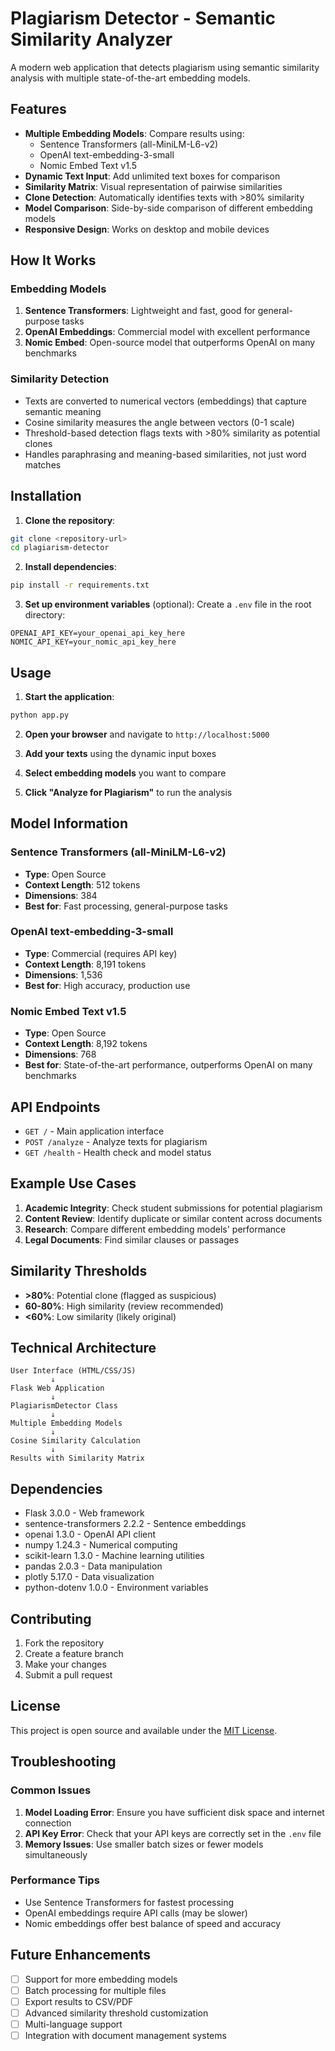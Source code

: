 # Plagiarism Detector - Semantic Similarity Analyzer

A modern web application that detects plagiarism using semantic similarity analysis with multiple state-of-the-art embedding models.

## Features

- **Multiple Embedding Models**: Compare results using:
  - Sentence Transformers (all-MiniLM-L6-v2)
  - OpenAI text-embedding-3-small
  - Nomic Embed Text v1.5
- **Dynamic Text Input**: Add unlimited text boxes for comparison
- **Similarity Matrix**: Visual representation of pairwise similarities
- **Clone Detection**: Automatically identifies texts with >80% similarity
- **Model Comparison**: Side-by-side comparison of different embedding models
- **Responsive Design**: Works on desktop and mobile devices

## How It Works

### Embedding Models
1. **Sentence Transformers**: Lightweight and fast, good for general-purpose tasks
2. **OpenAI Embeddings**: Commercial model with excellent performance
3. **Nomic Embed**: Open-source model that outperforms OpenAI on many benchmarks

### Similarity Detection
- Texts are converted to numerical vectors (embeddings) that capture semantic meaning
- Cosine similarity measures the angle between vectors (0-1 scale)
- Threshold-based detection flags texts with >80% similarity as potential clones
- Handles paraphrasing and meaning-based similarities, not just word matches

## Installation

1. **Clone the repository**:
```bash
git clone <repository-url>
cd plagiarism-detector
```

2. **Install dependencies**:
```bash
pip install -r requirements.txt
```

3. **Set up environment variables** (optional):
Create a `.env` file in the root directory:
```
OPENAI_API_KEY=your_openai_api_key_here
NOMIC_API_KEY=your_nomic_api_key_here
```

## Usage

1. **Start the application**:
```bash
python app.py
```

2. **Open your browser** and navigate to `http://localhost:5000`

3. **Add your texts** using the dynamic input boxes

4. **Select embedding models** you want to compare

5. **Click "Analyze for Plagiarism"** to run the analysis

## Model Information

### Sentence Transformers (all-MiniLM-L6-v2)
- **Type**: Open Source
- **Context Length**: 512 tokens
- **Dimensions**: 384
- **Best for**: Fast processing, general-purpose tasks

### OpenAI text-embedding-3-small
- **Type**: Commercial (requires API key)
- **Context Length**: 8,191 tokens
- **Dimensions**: 1,536
- **Best for**: High accuracy, production use

### Nomic Embed Text v1.5
- **Type**: Open Source
- **Context Length**: 8,192 tokens
- **Dimensions**: 768
- **Best for**: State-of-the-art performance, outperforms OpenAI on many benchmarks

## API Endpoints

- `GET /` - Main application interface
- `POST /analyze` - Analyze texts for plagiarism
- `GET /health` - Health check and model status

## Example Use Cases

1. **Academic Integrity**: Check student submissions for potential plagiarism
2. **Content Review**: Identify duplicate or similar content across documents
3. **Research**: Compare different embedding models' performance
4. **Legal Documents**: Find similar clauses or passages

## Similarity Thresholds

- **>80%**: Potential clone (flagged as suspicious)
- **60-80%**: High similarity (review recommended)
- **<60%**: Low similarity (likely original)

## Technical Architecture

```
User Interface (HTML/CSS/JS)
         ↓
Flask Web Application
         ↓
PlagiarismDetector Class
         ↓
Multiple Embedding Models
         ↓
Cosine Similarity Calculation
         ↓
Results with Similarity Matrix
```

## Dependencies

- Flask 3.0.0 - Web framework
- sentence-transformers 2.2.2 - Sentence embeddings
- openai 1.3.0 - OpenAI API client
- numpy 1.24.3 - Numerical computing
- scikit-learn 1.3.0 - Machine learning utilities
- pandas 2.0.3 - Data manipulation
- plotly 5.17.0 - Data visualization
- python-dotenv 1.0.0 - Environment variables

## Contributing

1. Fork the repository
2. Create a feature branch
3. Make your changes
4. Submit a pull request

## License

This project is open source and available under the [MIT License](LICENSE).

## Troubleshooting

### Common Issues

1. **Model Loading Error**: Ensure you have sufficient disk space and internet connection
2. **API Key Error**: Check that your API keys are correctly set in the `.env` file
3. **Memory Issues**: Use smaller batch sizes or fewer models simultaneously

### Performance Tips

- Use Sentence Transformers for fastest processing
- OpenAI embeddings require API calls (may be slower)
- Nomic embeddings offer best balance of speed and accuracy

## Future Enhancements

- [ ] Support for more embedding models
- [ ] Batch processing for multiple files
- [ ] Export results to CSV/PDF
- [ ] Advanced similarity threshold customization
- [ ] Multi-language support
- [ ] Integration with document management systems 